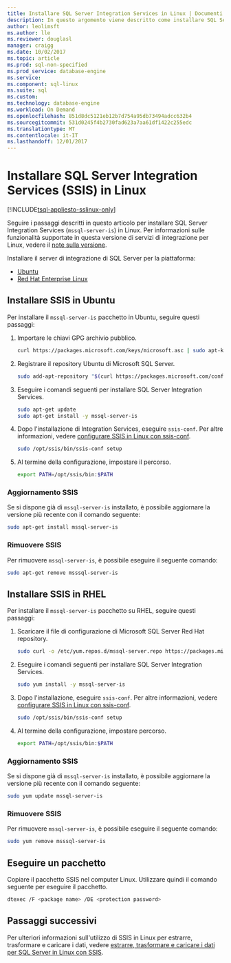 ```yaml
---
title: Installare SQL Server Integration Services in Linux | Documenti Microsoft
description: In questo argomento viene descritto come installare SQL Server Integration Services (SSIS) in Linux.
author: leolimsft
ms.author: lle
ms.reviewer: douglasl
manager: craigg
ms.date: 10/02/2017
ms.topic: article
ms.prod: sql-non-specified
ms.prod_service: database-engine
ms.service: 
ms.component: sql-linux
ms.suite: sql
ms.custom: 
ms.technology: database-engine
ms.workload: On Demand
ms.openlocfilehash: 851d8dc5121eb12b7d754a95db73494adcc632b4
ms.sourcegitcommit: 531d0245f4b2730fad623a7aa61df1422c255edc
ms.translationtype: MT
ms.contentlocale: it-IT
ms.lasthandoff: 12/01/2017
---
```

# <a name="install-sql-server-integration-services-ssis-on-linux"></a>Installare SQL Server Integration Services (SSIS) in Linux

[!INCLUDE[tsql-appliesto-sslinux-only](../includes/tsql-appliesto-sslinux-only.md)]

Seguire i passaggi descritti in questo articolo per installare SQL Server Integration Services (`mssql-server-is`) in Linux. Per informazioni sulle funzionalità supportate in questa versione di servizi di integrazione per Linux, vedere il [note sulla versione](sql-server-linux-release-notes.md).

Installare il server di integrazione di SQL Server per la piattaforma:

- [Ubuntu](#ubuntu)
- [Red Hat Enterprise Linux](#RHEL)

## <a name="ubuntu"></a>Installare SSIS in Ubuntu
Per installare il `mssql-server-is` pacchetto in Ubuntu, seguire questi passaggi:

1. Importare le chiavi GPG archivio pubblico.

   ```bash
   curl https://packages.microsoft.com/keys/microsoft.asc | sudo apt-key add -
   ```

2. Registrare il repository Ubuntu di Microsoft SQL Server.

   ```bash
   sudo add-apt-repository "$(curl https://packages.microsoft.com/config/ubuntu/16.04/mssql-server-2017.list)"
   ```

3. Eseguire i comandi seguenti per installare SQL Server Integration Services.

   ```bash
   sudo apt-get update
   sudo apt-get install -y mssql-server-is
   ```

4. Dopo l'installazione di Integration Services, eseguire `ssis-conf`. Per altre informazioni, vedere [configurare SSIS in Linux con ssis-conf](sql-server-linux-configure-ssis.md).

   ```bash
   sudo /opt/ssis/bin/ssis-conf setup
   ```

5. Al termine della configurazione, impostare il percorso.

   ```bash
   export PATH=/opt/ssis/bin:$PATH
   ```

### <a name="update-ssis"></a>Aggiornamento SSIS
Se si dispone già di `mssql-server-is` installato, è possibile aggiornare la versione più recente con il comando seguente:

```bash
sudo apt-get install mssql-server-is
```

### <a name="remove-ssis"></a>Rimuovere SSIS
Per rimuovere `mssql-server-is`, è possibile eseguire il seguente comando:
```bash
sudo apt-get remove msssql-server-is
```

## <a name="RHEL"></a>Installare SSIS in RHEL
Per installare il `mssql-server-is` pacchetto su RHEL, seguire questi passaggi:

1. Scaricare il file di configurazione di Microsoft SQL Server Red Hat repository.

   ```bash
   sudo curl -o /etc/yum.repos.d/mssql-server.repo https://packages.microsoft.com/config/rhel/7/mssql-server-2017.repo
   ```

1. Eseguire i comandi seguenti per installare SQL Server Integration Services.

   ```bash
   sudo yum install -y mssql-server-is
   ```


1. Dopo l'installazione, eseguire `ssis-conf`. Per altre informazioni, vedere [configurare SSIS in Linux con ssis-conf](sql-server-linux-configure-ssis.md).

   ```bash
   sudo /opt/ssis/bin/ssis-conf setup
   ```

1. Al termine della configurazione, impostare percorso.

   ```bash
   export PATH=/opt/ssis/bin:$PATH
   ```

### <a name="update-ssis"></a>Aggiornamento SSIS
Se si dispone già di `mssql-server-is` installato, è possibile aggiornare la versione più recente con il comando seguente:

```bash
sudo yum update mssql-server-is
```

### <a name="remove-ssis"></a>Rimuovere SSIS
Per rimuovere `mssql-server-is`, è possibile eseguire il seguente comando:
```bash
sudo yum remove msssql-server-is
```




## <a name="run-a-package"></a>Eseguire un pacchetto
Copiare il pacchetto SSIS nel computer Linux. Utilizzare quindi il comando seguente per eseguire il pacchetto.

```bash
dtexec /F <package name> /DE <protection password>
```



## <a name="next-steps"></a>Passaggi successivi

Per ulteriori informazioni sull'utilizzo di SSIS in Linux per estrarre, trasformare e caricare i dati, vedere [estrarre, trasformare e caricare i dati per SQL Server in Linux con SSIS](sql-server-linux-migrate-ssis.md).
